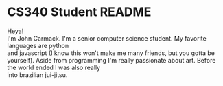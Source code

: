 # CS340 Student README
Heya!  
I'm John Carmack. I'm a senior computer science student. My favorite languages are python  
and javascript (I know this won't make me many friends, but you gotta be yourself). Aside 
from programming I'm really passionate about art. Before the world ended I was also really  
into brazilian jui-jitsu. 
